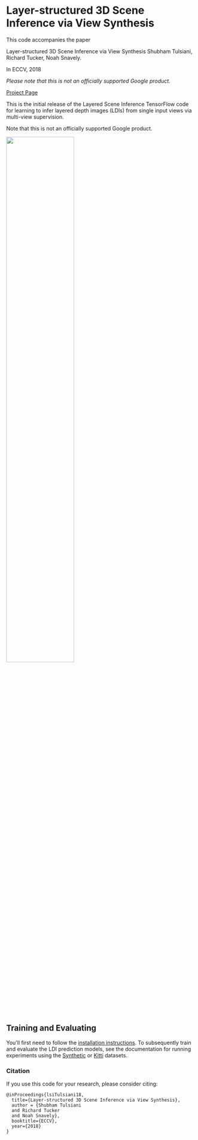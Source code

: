 
# Layer-structured 3D Scene Inference via View Synthesis

This code accompanies the paper 

Layer-structured 3D Scene Inference via View Synthesis
Shubham Tulsiani, Richard Tucker, Noah Snavely.

In ECCV, 2018

*Please note that this is not an officially supported Google product.*

[Project Page](https://shubhtuls.github.io/lsi/)

This is the initial release of the Layered Scene Inference TensorFlow code for learning to infer layered depth images (LDIs) from single input views via multi-view supervision.

Note that this is not an officially supported Google product.

<img src="https://shubhtuls.github.io/lsi/resources/images/teaser.png" width="60%">

## Training and Evaluating
You'll first need to follow the [installation instructions](docs/installation.md). To subsequently train and evaluate the LDI prediction models, see the documentation for running experiments using the [Synthetic](docs/synth.md) or [Kitti](docs/kitti.md) datasets.

### Citation
If you use this code for your research, please consider citing:
```
@inProceedings{lsiTulsiani18,
  title={Layer-structured 3D Scene Inference via View Synthesis},
  author = {Shubham Tulsiani
  and Richard Tucker
  and Noah Snavely},
  booktitle={ECCV},
  year={2018}
}
```
